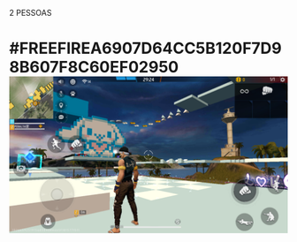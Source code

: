 2 PESSOAS

#FREEFIREA6907D64CC5B120F7D98B607F8C60EF02950
![screenshot](readme/screenshot2.png)
==============================================================
